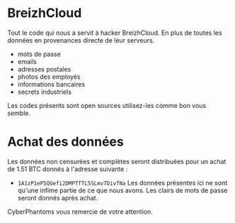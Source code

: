 # BreizhCloud

Tout le code qui nous a servit à hacker BreizhCloud. En plus de toutes les données en provenances directe de leur serveurs.

- mots de passe
- emails
- adresses postales
- photos des employés
- informations bancaires
- secrets industriels

Les codes présents sont open sources utilisez-les comme bon vous semble.

# Achat des données
Les données non censurées et complètes seront distribuées pour un achat de 1.51 BTC donnés à l'adresse suivante :
- `1A1zP1eP5QGefi2DMPTfTL5SLmv7DivfNa`
Les données présentes ici ne sont qu'une infime partie de ce que nous avons.
Les clairs de mots de passe seront donnés après achat.

CyberPhantoms vous remercie de votre attention.
